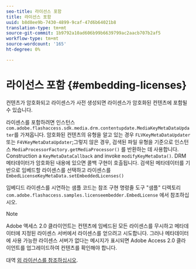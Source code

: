 ```yaml
---
seo-title: 라이선스 포함
title: 라이선스 포함
uuid: b8d8ee9b-7430-4899-9caf-47d6b64021b8
translation-type: tm+mt
source-git-commit: 1b9792a10ad606b99b6639799ac2aacb707b2af5
workflow-type: tm+mt
source-wordcount: '165'
ht-degree: 0%

---
```



# 라이선스 포함 {#embedding-licenses}

컨텐츠가 암호화되고 라이센스가 사전 생성되면 라이센스가 암호화된 컨텐츠에 포함될 수 있습니다.

라이센스를 포함하려면 인스턴스 `com.adobe.flashaccess.sdk.media.drm.contentupdate.MediaKeyMetaDataUpdater`를 가져옵니다. 암호화된 컨텐츠의 유형을 알고 있는 경우 `FLVKeyMetaDataUpdater` 또는 `F4VKeyMetaDataUpdater`;그렇지 않은 경우, 검색된 파일 유형을 기준으로 인스턴스 `MediaProcessorFactory.getMediaProcessor()` 를 반환하는 데 사용합니다. Construction a `KeyMetaDataCallback` and invoke `modifyKeyMetaData()`. DRM 메타데이터가 암호화된 내용에 있으면 콜백 구현이 호출됩니다. 검색된 메타데이터를 기반으로 임베드할 라이센스를 선택하고 라이센스를 `EmbedLicenseKeyMetaData.setEmbeddedLicenses()`

임베디드 라이센스를 시연하는 샘플 코드는 참조 구현 명령줄 도구 &quot;샘플&quot; 디렉토리 `com.adobe.flashaccess.samples.licenseembedder.EmbedLicense` 에서 참조하십시오.

>[!NOTE]
>
>Adobe 액세스 2.0 클라이언트는 컨텐츠에 임베드된 모든 라이센스를 무시하고 메타데이터에 지정된 라이센스 서버에서 라이센스를 얻으려고 시도합니다. 그러나 메타데이터에 사용 가능한 라이센스 서버가 없다는 메시지가 표시되면 Adobe Access 2.0 클라이언트를 업그레이드하여 컨텐츠를 확인해야 합니다.

대역 [외 라이선스를 참조하십시오](../../aaxs-protecting-content/content-introduction/packaging-options/content-out-of-band-licenses.md).
